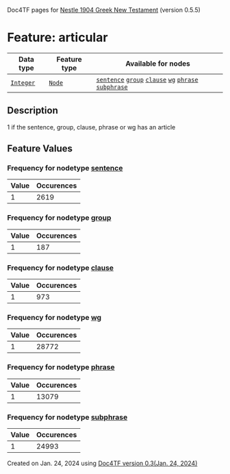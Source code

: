 Doc4TF pages for [Nestle 1904 Greek New Testament](https://github.com/saulocantanhede/tfgreek2/tree/master/tf) (version 0.5.5)
# Feature: articular
Data type|Feature type|Available for nodes
---|---|---
[`Integer`](featurebydatatype.md#integer)|[`Node`](featurebytype.md#node)| [`sentence`](featurebynodetype.md#sentence)  [`group`](featurebynodetype.md#group)  [`clause`](featurebynodetype.md#clause)  [`wg`](featurebynodetype.md#wg)  [`phrase`](featurebynodetype.md#phrase)  [`subphrase`](featurebynodetype.md#subphrase) 
## Description
1 if the sentence, group, clause, phrase or wg has an article
## Feature Values
### Frequency for nodetype [sentence](featurebynodetype.md#sentence)
Value|Occurences
---|---
1|2619
### Frequency for nodetype [group](featurebynodetype.md#group)
Value|Occurences
---|---
1|187
### Frequency for nodetype [clause](featurebynodetype.md#clause)
Value|Occurences
---|---
1|973
### Frequency for nodetype [wg](featurebynodetype.md#wg)
Value|Occurences
---|---
1|28772
### Frequency for nodetype [phrase](featurebynodetype.md#phrase)
Value|Occurences
---|---
1|13079
### Frequency for nodetype [subphrase](featurebynodetype.md#subphrase)
Value|Occurences
---|---
1|24993
 

Created on Jan. 24, 2024 using [Doc4TF  version 0.3(Jan. 24, 2024)](https://github.com/tonyjurg/Doc4TF) 